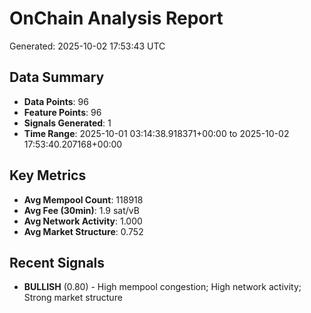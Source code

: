 # OnChain Analysis Report
Generated: 2025-10-02 17:53:43 UTC

## Data Summary
- **Data Points**: 96
- **Feature Points**: 96
- **Signals Generated**: 1
- **Time Range**: 2025-10-01 03:14:38.918371+00:00 to 2025-10-02 17:53:40.207168+00:00

## Key Metrics
- **Avg Mempool Count**: 118918
- **Avg Fee (30min)**: 1.9 sat/vB
- **Avg Network Activity**: 1.000
- **Avg Market Structure**: 0.752

## Recent Signals
- **BULLISH** (0.80) - High mempool congestion; High network activity; Strong market structure
